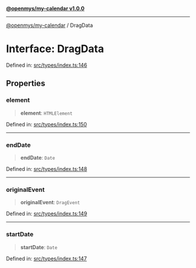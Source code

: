 [**@openmys/my-calendar v1.0.0**](../README.md)

***

[@openmys/my-calendar](../globals.md) / DragData

# Interface: DragData

Defined in: [src/types/index.ts:146](https://github.com/openmys/my-calendar/blob/96ebce4306bfb6a4ab4c4297a9b422c56933c5da/src/types/index.ts#L146)

## Properties

### element

> **element**: `HTMLElement`

Defined in: [src/types/index.ts:150](https://github.com/openmys/my-calendar/blob/96ebce4306bfb6a4ab4c4297a9b422c56933c5da/src/types/index.ts#L150)

***

### endDate

> **endDate**: `Date`

Defined in: [src/types/index.ts:148](https://github.com/openmys/my-calendar/blob/96ebce4306bfb6a4ab4c4297a9b422c56933c5da/src/types/index.ts#L148)

***

### originalEvent

> **originalEvent**: `DragEvent`

Defined in: [src/types/index.ts:149](https://github.com/openmys/my-calendar/blob/96ebce4306bfb6a4ab4c4297a9b422c56933c5da/src/types/index.ts#L149)

***

### startDate

> **startDate**: `Date`

Defined in: [src/types/index.ts:147](https://github.com/openmys/my-calendar/blob/96ebce4306bfb6a4ab4c4297a9b422c56933c5da/src/types/index.ts#L147)
